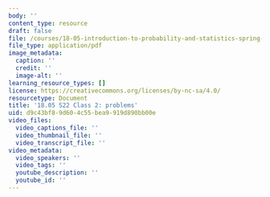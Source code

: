 ```yaml
---
body: ''
content_type: resource
draft: false
file: /courses/18-05-introduction-to-probability-and-statistics-spring-2022/mit18_05s22_class2-problems.pdf
file_type: application/pdf
image_metadata:
  caption: ''
  credit: ''
  image-alt: ''
learning_resource_types: []
license: https://creativecommons.org/licenses/by-nc-sa/4.0/
resourcetype: Document
title: '18.05 S22 Class 2: problems'
uid: d9c43bf8-9d60-4c55-bea9-919d890bb00e
video_files:
  video_captions_file: ''
  video_thumbnail_file: ''
  video_transcript_file: ''
video_metadata:
  video_speakers: ''
  video_tags: ''
  youtube_description: ''
  youtube_id: ''
---
```

